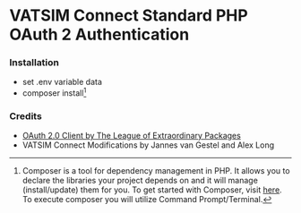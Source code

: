 # VATSIM Connect Standard PHP OAuth 2 Authentication

### Installation
- set .env variable data
- composer install[^1]

### Credits
- [OAuth 2.0 Client by The League of Extraordinary Packages](http://oauth2-client.thephpleague.com/)
- VATSIM Connect Modifications by Jannes van Gestel and Alex Long


[^1]: Composer is a tool for dependency management in PHP. It allows you to declare the libraries your project depends on and it will manage (install/update) them for you. To get started with Composer, visit [here](https://getcomposer.org/doc/00-intro.md). To execute composer you will utilize Command Prompt/Terminal.
